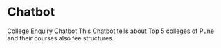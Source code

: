 # Chatbot
College Enquiry Chatbot
This Chatbot tells about Top 5 colleges of Pune and their courses also fee structures.
